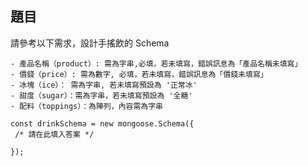 ## 題目

請參考以下需求，設計手搖飲的 Schema

```
- 產品名稱（product）: 需為字串,必填，若未填寫，錯誤訊息為「產品名稱未填寫」
- 價錢（price）: 需為數字, 必填，若未填寫，錯誤訊息為「價錢未填寫」
- 冰塊（ice）： 需為字串, 若未填寫預設為 '正常冰'
- 甜度（sugar）：需為字串，若未填寫預設為 '全糖'
- 配料（toppings）：為陣列，內容需為字串
```

```javascript=
const drinkSchema = new mongoose.Schema({
 /* 請在此填入答案 */

});
```
